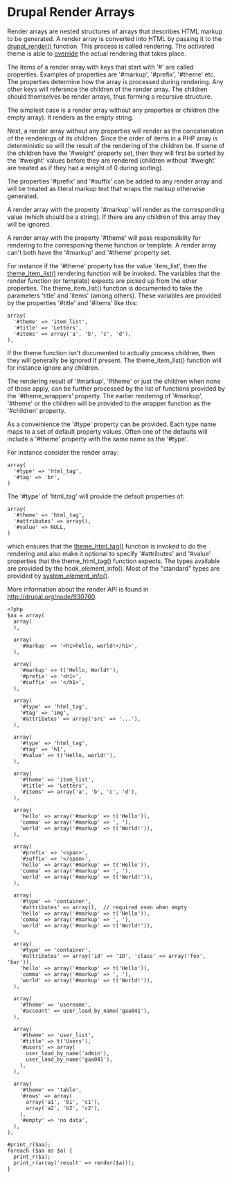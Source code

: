 # Drupal Render Arrays

Render arrays are nested structures of arrays that describes HTML markup to be
generated. A render array is converted into HTML by passing it to the
[drupal\_render()](http://api.drupal.org/api/drupal/includes%21common.inc/function/drupal_render/7) function. This process is called rendering.  The activated theme
is able to [override](http://api.drupal.org/api/drupal/includes%21theme.inc/function/theme/7) the actual rendering that takes place.

The items of a render array with keys that start with '#' are called properties.
Examples of properties are '#markup', '#prefix', '#theme' etc.  The properties
determine how the array is processed during rendering.  Any other keys will
reference the children of the render array.  The children should themselves be
render arrays, thus forming a recursive structure.

The simplest case is a render array without any properties or children (the
empty array).  It renders as the empty string.

Next, a render array without any properties will render as the concatenation of
the renderings of its children.  Since the order of items in a PHP array is
deterministic so will the result of the rendering of the children be.  If some
of the children have the '#weight' property set, then they will first be sorted
by the '#weight' values before they are rendered (children without '#weight' are
treated as if they had a weight of 0 during sorting).

The properties '#prefix' and '#suffix' can be added to any render array and will
be treated as literal markup text that wraps the markup otherwise generated.

A render array with the property '#markup' will render as the corresponding
value (which should be a string).  If there are any children of this array they
will be ignored.

A render array with the property '#theme' will pass responsiblity for rendering
to the corresponing theme function or template. A render array can't both have
the '#markup' and '#theme' property set.

For instance if the '#theme' property has the value 'item\_list', then the
[theme\_item\_list()](http://api.drupal.org/api/drupal/includes%21theme.inc/function/theme_item_list/7) rendering function will be invoked.  The variables that the
render function (or template) expects are picked up from the other properties.
The theme\_item\_list() function is documented to take the parameters 'title' and
'items' (among others).  These variables are provided by the properties '#title'
and '#items' like this:

    array(
      '#theme' => 'item_list',
      '#title' => 'Letters',
      '#items' => array('a', 'b', 'c', 'd'),
    ),

If the theme function isn't documented to actually process children, then they
will generally be ignored if present.  The theme\_item\_list() function will for
instance ignore any children.

The rendering result of '#markup', '#theme' or just the children when none of
those apply, can be further processed by the list of functions provided by the
'#theme\_wrappers' property.  The earlier rendering of '#markup', '#theme' or the
children will be provided to the wrapper function as the '#children' property.

As a conveinience the '#type' property can be provided.  Each type name maps to
a set of default property values.  Often one of the defaults will include
a '#theme' property with the same name as the '#type'.

For instance consider the render array:

    array(
      '#type' => 'html_tag',
      '#tag' => 'br',
    )

The '#type' of 'html\_tag' will provide the default properties of:

    array(
      '#theme' => 'html_tag',
      '#attributes' => array(),
      '#value' => NULL,
    )

which ensures that the [theme\_html\_tag()](http://api.drupal.org/api/drupal/includes%21theme.inc/function/theme_html_tag/7) function is invoked to do the rendering
and also make it optional to specify '#attributes' and '#value' properties that
the theme\_html\_tag() function expects. The types available are provided by the
hook\_element\_info().  Most of the "standard" types are provided by
[system\_element\_info()](http://api.drupal.org/api/drupal/modules%21system%21system.module/function/system_element_info/7).

More information about the render API is found in <http://drupal.org/node/930760>.



    <?php
    $aa = array(
      array(
      ),

      array(
        '#markup' => '<h1>hello, world!</h1>',
      ),

      array(
        '#markup' => t('Hello, World!'),
        '#prefix' => '<h1>',
        '#suffix' => '</h1>',
      ),

      array(
        '#type' => 'html_tag',
        '#tag' => 'img',
        '#attributes' => array('src' => '...'),
      ),

      array(
        '#type' => 'html_tag',
        '#tag' => 'h1',
        '#value' => t('Hello, world!'),
      ),

      array(
        '#theme' => 'item_list',
        '#title' => 'Letters',
        '#items' => array('a', 'b', 'c', 'd'),
      ),

      array(
        'hello' => array('#markup' => t('Hello')),
        'comma' => array('#markup' => ', '),
        'world' => array('#markup' => t('World!')),
      ),

      array(
        '#prefix' => '<span>',
        '#suffix' => '</span>',
        'hello' => array('#markup' => t('Hello')),
        'comma' => array('#markup' => ', '),
        'world' => array('#markup' => t('World!')),
      ),

      array(
        '#type' => 'container',
        '#attributes' => array(),  // required even when empty
        'hello' => array('#markup' => t('Hello')),
        'comma' => array('#markup' => ', '),
        'world' => array('#markup' => t('World!')),
      ),

      array(
        '#type' => 'container',
        '#attributes' => array('id' => 'ID', 'class' => array('foo', 'bar')),
        'hello' => array('#markup' => t('Hello')),
        'comma' => array('#markup' => ', '),
        'world' => array('#markup' => t('World!')),
      ),

      array(
        '#theme' => 'username',
        '#account' => user_load_by_name('gaa041'),
      ),

      array(
        '#theme' => 'user_list',
        '#title' => t('Users'),
        '#users' => array(
          user_load_by_name('admin'),
          user_load_by_name('gaa041'),
        ),
      ),

      array(
        '#theme' => 'table',
        '#rows' => array(
          array('a1', 'b1', 'c1'),
          array('a2', 'b2', 'c2'),
        ),
        '#empty' => 'no data',
      ),
    );

    #print_r($aa);
    foreach ($aa as $a) {
      print_r($a);
      print_r(array('result' => render($a)));
    }
